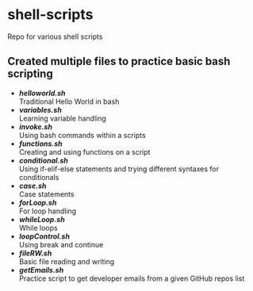 # shell-scripts
Repo for various shell scripts

## Created multiple files to practice basic bash scripting

* _**helloworld.sh**_  
  Traditional Hello World in bash
* _**variables.sh**_  
  Learning variable handling
* _**invoke.sh**_  
  Using bash commands within a scripts
* _**functions.sh**_  
  Creating and using functions on a script
* _**conditional.sh**_  
  Using if-elif-else statements and trying different syntaxes for conditionals
* _**case.sh**_  
  Case statements
* _**forLoop.sh**_  
  For loop handling
* _**whileLoop.sh**_  
  While loops
* _**loopControl.sh**_  
  Using break and continue
* _**fileRW.sh**_  
  Basic file reading and writing
* _**getEmails.sh**_  
  Practice script to get developer emails from a given GitHub repos list
